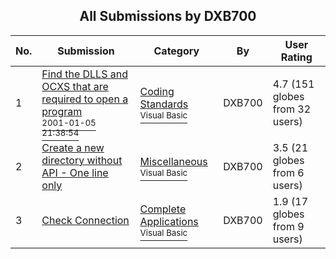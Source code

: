 ﻿<div align="center">

## All Submissions by DXB700

</div>

No.  | Submission | Category | By   | User Rating
---- | ---------- | -------- | ---- | -----------
1 | [Find the DLLS and OCXS that are required to open a program<br /><sup>2001-01-05 21:38:54</sup>](https://github.com/Planet-Source-Code/dxb700-find-the-dlls-and-ocxs-that-are-required-to-open-a-program__1-14152) | [Coding Standards<br /><sup>Visual Basic</sup>](../ByCategory/coding-standards__1-43.md) | DXB700 | 4.7 (151 globes from 32 users)
2 | [Create a new directory without API \- One line only<br />](https://github.com/Planet-Source-Code/dxb700-create-a-new-directory-without-api-one-line-only__1-5933) | [Miscellaneous<br /><sup>Visual Basic</sup>](../ByCategory/miscellaneous__1-1.md) | DXB700 | 3.5 (21 globes from 6 users)
3 | [Check Connection<br />](https://github.com/Planet-Source-Code/dxb700-check-connection__1-2250) | [Complete Applications<br /><sup>Visual Basic</sup>](../ByCategory/complete-applications__1-27.md) | DXB700 | 1.9 (17 globes from 9 users)
